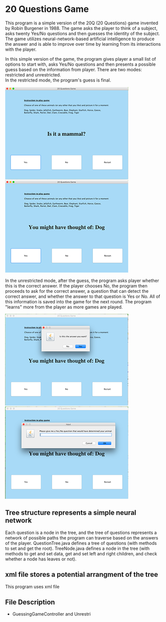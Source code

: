 # 20 Questions Game

This program is a simple version of the 20Q (20 Questions) game invented by Robin Burgener in 1988. The game asks the player to think of a subject, asks twenty Yes/No questions and then guesses the identity of the subject. The game utilizes neural-network-based artificial intelligence to produce the answer and is able to improve over time by learning from its interactions with the player. 

In this simple version of the game, the program gives player a small list of options to start with, asks Yes/No questions and then presents a possible guess based on the information from player. There are two modes: restricted and unrestricted. 
<br>In the restricted mode, the program's guess is final.</br>

![](misc/question.png) ![](misc/answer.png)

In the unrestricted mode, after the guess, the program asks player whether this is the correct answer. If the player chooses No, the program then proceeds to ask for the correct answer, a question that can detect the correct answer, and whether the answer to that question is Yes or No. All of this information is saved into the game for the next round. The program "learns" more from the player as more games are played. 

![](misc/input1.png) ![](misc/input2.png)

## Tree structure represents a simple neural network 
Each question is a node in the tree, and the tree of questions represents a network of possible paths the program can traverse based on the answers of the player. QuestionTree.java defines a tree of questions (with methods to set and get the root). TreeNode.java defines a node in the tree (with methods to get and set data, get and set left and right children, and check whether a node has leaves or not). 

## xml file stores a potential arrangment of the tree
This program uses xml file

## 


## File Description


* GuessingGameController and Unrestri
